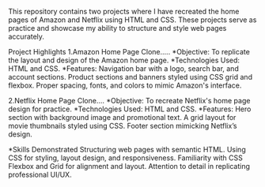 This repository contains two projects where I have recreated the home pages of Amazon and Netflix using HTML and CSS. These projects serve as practice and showcase my ability to structure and style web pages accurately.

Project Highlights
1.Amazon Home Page Clone.....
    *Objective: To replicate the layout and design of the Amazon home page.
    *Technologies Used: HTML and CSS.
    *Features:
          Navigation bar with a logo, search bar, and account sections.
          Product sections and banners styled using CSS grid and flexbox.
          Proper spacing, fonts, and colors to mimic Amazon's interface.

<!--------------------------------------------------------------------------------------------------->

2.Netflix Home Page Clone....
      *Objective: To recreate Netflix's home page design for practice.
      *Technologies Used: HTML and CSS.
      *Features:
           Hero section with background image and promotional text.
           A grid layout for movie thumbnails styled using CSS.
           Footer section mimicking Netflix’s design.


*Skills Demonstrated
  Structuring web pages with semantic HTML.
  Using CSS for styling, layout design, and responsiveness.
  Familiarity with CSS Flexbox and Grid for alignment and layout.
  Attention to detail in replicating professional UI/UX.

